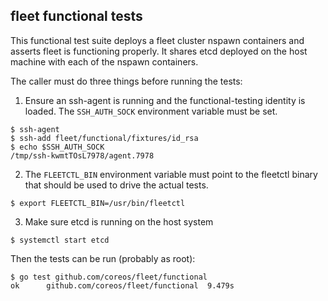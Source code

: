 ## fleet functional tests

This functional test suite deploys a fleet cluster nspawn containers and asserts fleet is functioning properly.
It shares etcd deployed on the host machine with each of the nspawn containers.

The caller must do three things before running the tests:

1. Ensure an ssh-agent is running and the functional-testing identity is loaded. The `SSH_AUTH_SOCK` environment variable must be set.

```
$ ssh-agent
$ ssh-add fleet/functional/fixtures/id_rsa
$ echo $SSH_AUTH_SOCK
/tmp/ssh-kwmtTOsL7978/agent.7978
```
2. The `FLEETCTL_BIN` environment variable must point to the fleetctl binary that should be used to drive the actual tests.

```
$ export FLEETCTL_BIN=/usr/bin/fleetctl
```

3. Make sure etcd is running on the host system

```
$ systemctl start etcd
```

Then the tests can be run (probably as root):

```
$ go test github.com/coreos/fleet/functional
ok  	github.com/coreos/fleet/functional	9.479s
```
